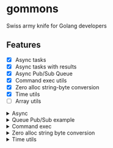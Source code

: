 # gommons

Swiss army knife for Golang developers

## Features

- [X] Async tasks
- [X] Async tasks with results
- [X] Async Pub/Sub Queue
- [X] Command exec utils
- [X] Zero alloc string-byte conversion
- [X] Time utils
- [ ] Array utils

<details>
<summary>Async</summary>

#### Async tasks

```go
New().Task(
    func () {
        a = 1
        fmt.Println("1")
    }, func () {
        b = 1
        fmt.Println("2")
    }).Await()
```

#### Async tasks with results

```go
results := NewAsyncWorkWithResult[int]().TaskWithResult(
    func() int {
        return 5
    }, func() int {
        return 11
    }).AwaitResult()
```

</details>

<details>
<summary>Queue Pub/Sub example</summary>

Queue acts as a non-blocking message queue backing with unbuffered channel.
Publish/Subscribe functions are not blocks code execution.

```go
q := NewQueue[int]()
q.Publish(context.Background(), 1)
q.Publish(context.Background(), 2)

q.Subscribe(context.Background(), func(data int) {
	fmt.Println("data readed ", data)
})

<-make(chan struct{})
```

You can also give timeout to both message publish and subscribe functions:

```go
q := NewQueue[int]()
ctx, cancel := context.WithTimeout(context.Background(), 3*time.Second)
defer cancel()
q.Publish(context.Background(), 1)
q.Publish(ctx, 2)

q.Subscribe(ctx, func(data int) {
	fmt.Println("data readed ", data)
})

<-make(chan struct{})
```

</details>

<details>
<summary>Command exec</summary>

#### Run posix command and get output as byte array

```go
out := Exec("echo", "test")
```

#### Run posix command with pipes

```go
strReader := strings.NewReader("hello world")

outWriter := bytes.NewBuffer(nil)
errWriter := bytes.NewBuffer(nil)

ExecPipe(strReader, outWriter, errWriter, "echo", "test")
outputStr := outWriter.String()
```

</details>

<details>
<summary>Zero alloc string byte conversion</summary>

#### String to byte array zero allocation

```go
str := String([]byte("test"))
```
#### Byte to string

```go
byteArr := Byte("test")
```

</details>

<details>
<summary>Time utils</summary>

#### Function execution elapsed time utility

```go
elapsedTime := ElapsedTime(func() {
	time.Sleep(100 * time.Millisecond)
})
```
	

</details>
